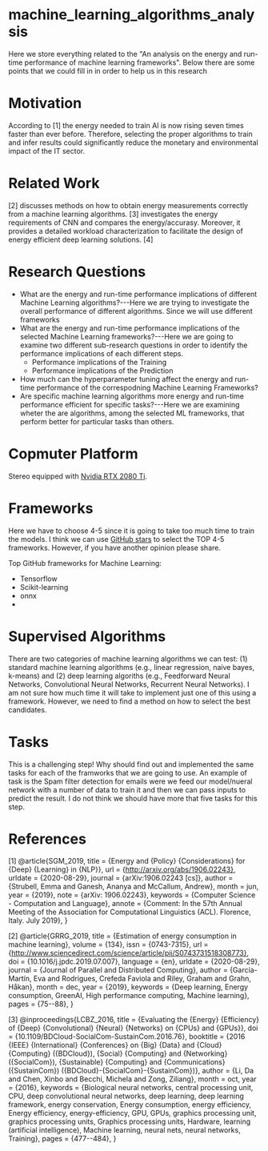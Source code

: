 # machine_learning_algorithms_analysis
Here we store everything related to the "An analysis on the energy and run-time performance of machine learning frameworks".
Below there are some points that we could fill in in order to help us in this research


# Motivation
According to [1] the energy needed to train AI is now rising seven times
faster than ever before.
Therefore, selecting the proper algorithms to train and infer results
could significantly reduce the monetary and environmental
impact of the IT sector.


# Related Work
[2] discusses methods on how to obtain energy measurements correctly
from a machine learning algorithms.
[3] investigates the energy requirements of CNN and compares
the energy/accurasy. Moreover, it provides a detailed workload characterization
to facilitate the design of energy efficient deep learning solutions.
[4]



# Research Questions
* What are the energy and run-time performance implications
of different Machine Learning algorithms?---Here we are trying
to investigate the overall performance of different algorithms.
Since we will use different frameworks
* What are the energy and run-time performance implications
of the selected Machine Learning frameworks?---Here we are
going to examine two different sub-research questions
in order to identify the performance implications
of each different steps.
	* Performance implications of the Training
	* Performance implications of the Prediction
* How much can the hyperparameter tuning affect the energy and run-time performance
of the correspodning Machine Learning Frameworks?
* Are specific machine learning algorithms more energy
and run-time performance efficient for specific tasks?---Here
we are examining wheter the are algorithms, among the selected
ML frameworks, that perform better for particular tasks than others.


# Copmuter Platform
Stereo equipped with [Nvidia RTX 2080 Ti](https://lambdalabs.com/blog/2080-ti-deep-learning-benchmarks/). 

# Frameworks
Here we have to choose 4-5 since it is going to take too much time
to train the models.
I think we can use [GitHub stars](https://github.com/search?o=desc&p=1&q=Machine+Learning&s=stars&type=Repositories&utf8=%E2%9C%93)
to select the TOP 4-5 frameworks.
However, if you have another opinion please share.

Top GitHub frameworks for Machine Learning:
* Tensorflow
* Scikit-learning
* onnx
*  


# Supervised Algorithms
There are two categories of machine learning algorithms
we can test: (1) standard machine learning algorithms (e.g., linear regression, naive bayes, k-means)
and (2) deep learning algoriths (e.g., Feedforward Neural Networks, Convolutional Neural Networks, Recurrent Neural Networks).
I am not sure how much time it will take to implement just one of this
using a framework.
However, we need to find a method on how to select the best candidates.


# Tasks
This is a challenging step!
Why should find out and implemented the same tasks for
each of the framworks that we are going to use.
An example of task is the Spam filter detection for emails
were we feed our model/nueral network with a number of
data to train it and then we can pass inputs to predict
the result.
I do not think we should have more that five tasks
for this step.


# References
[1] @article{SGM_2019,
	title = {Energy and {Policy} {Considerations} for {Deep} {Learning} in {NLP}},
	url = {http://arxiv.org/abs/1906.02243},
	urldate = {2020-08-29},
	journal = {arXiv:1906.02243 [cs]},
	author = {Strubell, Emma and Ganesh, Ananya and McCallum, Andrew},
	month = jun,
	year = {2019},
	note = {arXiv: 1906.02243},
	keywords = {Computer Science - Computation and Language},
	annote = {Comment: In the 57th Annual Meeting of the Association for Computational Linguistics (ACL). Florence, Italy. July 2019},
}

[2] @article{GRRG_2019,
	title = {Estimation of energy consumption in machine learning},
	volume = {134},
	issn = {0743-7315},
	url = {http://www.sciencedirect.com/science/article/pii/S0743731518308773},
	doi = {10.1016/j.jpdc.2019.07.007},
	language = {en},
	urldate = {2020-08-29},
	journal = {Journal of Parallel and Distributed Computing},
	author = {García-Martín, Eva and Rodrigues, Crefeda Faviola and Riley, Graham and Grahn, Håkan},
	month = dec,
	year = {2019},
	keywords = {Deep learning, Energy consumption, GreenAI, High performance computing, Machine learning},
	pages = {75--88},
}

[3] @inproceedings{LCBZ_2016,
	title = {Evaluating the {Energy} {Efficiency} of {Deep} {Convolutional} {Neural} {Networks} on {CPUs} and {GPUs}},
	doi = {10.1109/BDCloud-SocialCom-SustainCom.2016.76},
	booktitle = {2016 {IEEE} {International} {Conferences} on {Big} {Data} and {Cloud} {Computing} ({BDCloud}), {Social} {Computing} and {Networking} ({SocialCom}), {Sustainable} {Computing} and {Communications} ({SustainCom}) ({BDCloud}-{SocialCom}-{SustainCom})},
	author = {Li, Da and Chen, Xinbo and Becchi, Michela and Zong, Ziliang},
	month = oct,
	year = {2016},
	keywords = {Biological neural networks, central processing unit, CPU, deep convolutional neural networks, deep learning, deep learning framework, energy conservation, Energy consumption, energy efficiency, Energy efficiency, energy-efficiency, GPU, GPUs, graphics processing unit, graphics processing units, Graphics processing units, Hardware, learning (artificial intelligence), Machine learning, neural nets, neural networks, Training},
	pages = {477--484},
}

